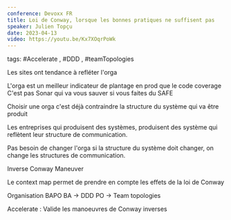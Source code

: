 ```yaml
---
conference: Devoxx FR
title: Loi de Conway, lorsque les bonnes pratiques ne suffisent pas
speaker: Julien Topçu
date: 2023-04-13
video: https://youtu.be/Kx7XOqrPoWk
---
```

tags: #Accelerate , #DDD , #teamTopologies

Les sites ont tendance à refléter l'orga

L'orga est un meilleur indicateur de plantage en prod que le code coverage
C'est pas Sonar qui va vous sauver si vous faites du SAFE

Choisir une orga c'est déjà contraindre la structure du système qui va être produit

Les entreprises qui produisent des systèmes, produisent des système qui reflètent leur structure de communication.

Pas besoin de changer l'orga si la structure du système doit changer, on change les structures de communication.

Inverse Conway Maneuver

Le context map permet de prendre en compte les effets de la loi de Conway

Organisation BAPO
BA -> DDD
PO -> Team topologies

Accelerate : Valide les manoeuvres de Conway inverses


